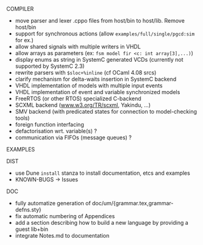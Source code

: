 COMPILER

- move parser and lexer .cppo files from host/bin to host/lib. Remove host/bin
- support for synchronous actions (allow `examples/full/single/pgcd:sim` for ex.)
- allow shared signals with multiple writers in VHDL
- allow arrays as parameters (ex: `fsm model fir <c: int array[3],...)`)
- display enums as string in SystemC generated VCDs (currently not supported by SystemC 2.3) 
- rewrite parsers with `$sloc+%inline` (cf OCaml 4.08 srcs)
- clarify mechanism for delta-waits insertion in SystemC backend
- VHDL implementation of models with multiple input events
- VHDL implementation of event and variable synchronized models
- FreeRTOS (or other RTOS) specialized C-backend
- SCXML backend (www.w3.org/TR/scxml, Yakindu, ...)
- SMV backend (with predicated states for connection to model-checking tools)
- foreign function interfacing
- defactorisation wrt. variable(s) ?
- communication via FIFOs (message queues) ?

EXAMPLES

DIST
- use Dune `install` stanza to install documentation, etcs and examples
- KNOWN-BUGS -> Issues

DOC
- fully automatize generation of doc/um/{grammar.tex,grammar-defns.sty}
- fix automatic numbering of Appendices
- add a section describing how to build a new language by providing a guest lib+bin
- integrate Notes.md to documentation
